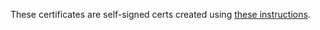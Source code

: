 These certificates are self-signed certs created using [these instructions](https://github.com/kelseyhightower/etcd-production-setup).
